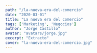 ```yaml
---
path: "/la-nueva-era-del-comercio"
date: "2020-03-01"
title: "La nueva era del comercio"
tags: ['Marketing', 'Negocios']
author: "Jorge Castillo"
avatar: "avatars/jorge.jpg"
excerpt: "Extracto"
cover: "la-nueva-era-del-comercio.jpg"
---
```


